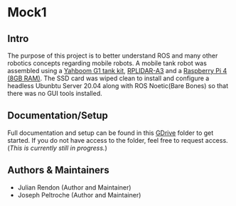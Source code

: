 
# **Mock1**

## Intro
The purpose of this project is to better understand ROS and many other robotics concepts regarding mobile robots. A mobile tank robot was assembled using a [Yahboom G1 tank kit](https://category.yahboom.net/collections/featured/products/g1tank), [RPLIDAR-A3](https://www.amazon.com/dp/B07TJW5SXF?ref=nb_sb_ss_w_as-reorder-t1_ypp_rep_k1_1_5&amp&crid=33YV1R0JHUBZR&amp&sprefix=rplid) and a [Raspberry Pi 4 (8GB RAM)](https://www.amazon.com/Raspberry-Pi-Computer-Suitable-Workstation/dp/B0899VXM8F/ref=sr_1_3?crid=3RDC2N4EY4LD5&keywords=raspberry+pi+4+8gb+ram&qid=1654793978&s=electronics&sprefix=raspberry+pi+4+8gb+ram%2Celectronics%2C77&sr=1-3). The SSD card was wiped clean to install and configure a headless Ubunbtu Server 20.04 along with ROS Noetic(Bare Bones) so that there was no GUI tools installed.

## Documentation/Setup
Full documentation and setup can be found in this [GDrive](https://drive.google.com/drive/u/0/folders/18EkNezf4WGeOvcGxrKdy5ptlluX2MKqv) folder to get started. If you do not have access to the folder, feel free to request access. (*This is currently still in progress.*)

## Authors & Maintainers
- Julian Rendon (Author and Maintainer)
- Joseph Peltroche (Author and Maintainer)